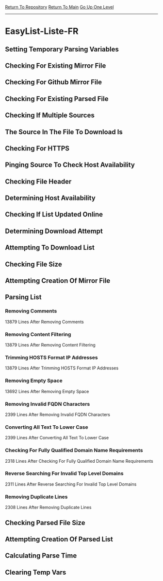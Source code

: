 [Return To Repository](https://github.com/deathbybandaid/piholeparser/)
[Return To Main](https://github.com/deathbybandaid/piholeparser/blob/master/RecentRunLogs/Mainlog.md)
[Go Up One Level](https://github.com/deathbybandaid/piholeparser/blob/master/RecentRunLogs/TopLevelScripts/30-Processing-External-Blacklists.md)
____________________________________
# EasyList-Liste-FR
## Setting Temporary Parsing Variables
## Checking For Existing Mirror File
## Checking For Github Mirror File
## Checking For Existing Parsed File
## Checking If Multiple Sources
## The Source In The File To Download Is
## Checking For HTTPS
## Pinging Source To Check Host Availability
## Checking File Header
## Determining Host Availability
## Checking If List Updated Online
## Determining Download Attempt
## Attempting To Download List
## Checking File Size
## Attempting Creation Of Mirror File
## Parsing List
### Removing Comments
13879 Lines After Removing Comments
### Removing Content Filtering
13879 Lines After Removing Content Filtering
### Trimming HOSTS Format IP Addresses
13879 Lines After Trimming HOSTS Format IP Addresses
### Removing Empty Space
13692 Lines After Removing Empty Space
### Removing Invalid FQDN Characters
2399 Lines After Removing Invalid FQDN Characters
### Converting All Text To Lower Case
2399 Lines After Converting All Text To Lower Case
### Checking For Fully Qualified Domain Name Requirements
2318 Lines After Checking For Fully Qualified Domain Name Requirements
### Reverse Searching For Invalid Top Level Domains
2311 Lines After Reverse Searching For Invalid Top Level Domains
### Removing Duplicate Lines
2308 Lines After Removing Duplicate Lines
## Checking Parsed File Size
## Attempting Creation Of Parsed List
## Calculating Parse Time
## Clearing Temp Vars
